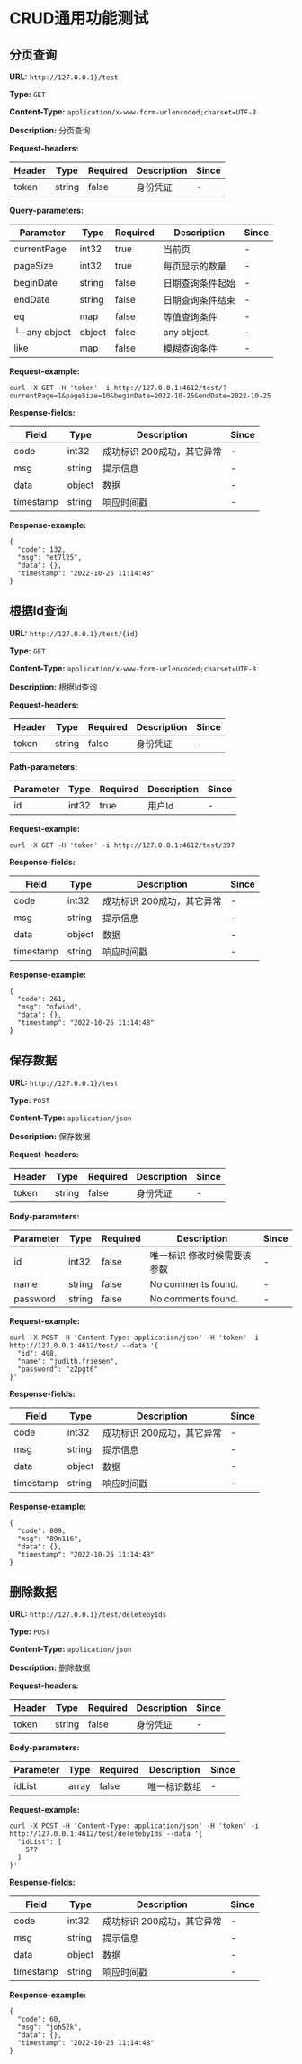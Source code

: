
# CRUD通用功能测试
## 分页查询

**URL:** `http://127.0.0.1}/test`

**Type:** `GET`


**Content-Type:** `application/x-www-form-urlencoded;charset=UTF-8`

**Description:** 分页查询

**Request-headers:**

| Header | Type | Required | Description | Since |
|--------|------|----------|-------------|-------|
|token|string|false|身份凭证|-|



**Query-parameters:**

| Parameter | Type | Required | Description | Since |
|-----------|------|----------|-------------|-------|
|currentPage|int32|true|当前页|-|
|pageSize|int32|true|每页显示的数量|-|
|beginDate|string|false|日期查询条件起始|-|
|endDate|string|false|日期查询条件结束|-|
|eq|map|false|等值查询条件|-|
|└─any object|object|false|any object.|-|
|like|map|false|模糊查询条件|-|


**Request-example:**
```
curl -X GET -H 'token' -i http://127.0.0.1:4612/test/?currentPage=1&pageSize=10&beginDate=2022-10-25&endDate=2022-10-25
```

**Response-fields:**

| Field | Type | Description | Since |
|-------|------|-------------|-------|
|code|int32|成功标识 200成功，其它异常|-|
|msg|string|提示信息|-|
|data|object|数据|-|
|timestamp|string|响应时间戳|-|

**Response-example:**
```
{
  "code": 132,
  "msg": "et7l25",
  "data": {},
  "timestamp": "2022-10-25 11:14:48"
}
```

## 根据Id查询

**URL:** `http://127.0.0.1}/test/{id}`

**Type:** `GET`


**Content-Type:** `application/x-www-form-urlencoded;charset=UTF-8`

**Description:** 根据Id查询

**Request-headers:**

| Header | Type | Required | Description | Since |
|--------|------|----------|-------------|-------|
|token|string|false|身份凭证|-|


**Path-parameters:**

| Parameter | Type | Required | Description | Since |
|-----------|------|----------|-------------|-------|
|id|int32|true|用户Id|-|



**Request-example:**
```
curl -X GET -H 'token' -i http://127.0.0.1:4612/test/397
```

**Response-fields:**

| Field | Type | Description | Since |
|-------|------|-------------|-------|
|code|int32|成功标识 200成功，其它异常|-|
|msg|string|提示信息|-|
|data|object|数据|-|
|timestamp|string|响应时间戳|-|

**Response-example:**
```
{
  "code": 261,
  "msg": "nfwiod",
  "data": {},
  "timestamp": "2022-10-25 11:14:48"
}
```

## 保存数据

**URL:** `http://127.0.0.1}/test`

**Type:** `POST`


**Content-Type:** `application/json`

**Description:** 保存数据

**Request-headers:**

| Header | Type | Required | Description | Since |
|--------|------|----------|-------------|-------|
|token|string|false|身份凭证|-|




**Body-parameters:**

| Parameter | Type | Required | Description | Since |
|-----------|------|----------|-------------|-------|
|id|int32|false|唯一标识  修改时候需要该参数|-|
|name|string|false|No comments found.|-|
|password|string|false|No comments found.|-|

**Request-example:**
```
curl -X POST -H 'Content-Type: application/json' -H 'token' -i http://127.0.0.1:4612/test/ --data '{
  "id": 498,
  "name": "judith.friesen",
  "password": "z2pgt6"
}'
```

**Response-fields:**

| Field | Type | Description | Since |
|-------|------|-------------|-------|
|code|int32|成功标识 200成功，其它异常|-|
|msg|string|提示信息|-|
|data|object|数据|-|
|timestamp|string|响应时间戳|-|

**Response-example:**
```
{
  "code": 809,
  "msg": "89n116",
  "data": {},
  "timestamp": "2022-10-25 11:14:48"
}
```

## 删除数据

**URL:** `http://127.0.0.1}/test/deletebyIds`

**Type:** `POST`


**Content-Type:** `application/json`

**Description:** 删除数据

**Request-headers:**

| Header | Type | Required | Description | Since |
|--------|------|----------|-------------|-------|
|token|string|false|身份凭证|-|




**Body-parameters:**

| Parameter | Type | Required | Description | Since |
|-----------|------|----------|-------------|-------|
|idList|array|false|唯一标识数组|-|

**Request-example:**
```
curl -X POST -H 'Content-Type: application/json' -H 'token' -i http://127.0.0.1:4612/test/deletebyIds --data '{
  "idList": [
    577
  ]
}'
```

**Response-fields:**

| Field | Type | Description | Since |
|-------|------|-------------|-------|
|code|int32|成功标识 200成功，其它异常|-|
|msg|string|提示信息|-|
|data|object|数据|-|
|timestamp|string|响应时间戳|-|

**Response-example:**
```
{
  "code": 60,
  "msg": "joh52k",
  "data": {},
  "timestamp": "2022-10-25 11:14:48"
}
```

